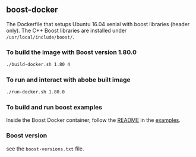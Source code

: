 ## boost-docker ##

The Dockerfile that setups Ubuntu 16.04 xenial with boost libraries (header only). The C++ Boost libraries are installed under `/usr/local/include/boost/`.

### To build the image with Boost version 1.80.0  ###
```bash
./build-docker.sh 1.80 4
```

### To run and interact with abobe built image  ###
```bash
./run-docker.sh 1.80.0
```

### To build and run boost examples  ###

Inside the Boost Docker container, follow the [README](/examples/README.md) in the [examples](/examples/).

### Boost version  ###

see the `boost-versions.txt` file.

